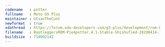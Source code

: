 ```yaml
---
codename   : potter
fullname   : Moto G5 Plus
maintainer : UtsavTheCunt
newformat  : true
xdathread  : https://forum.xda-developers.com/g5-plus/development/rom-bootleggers-rom-t3920130
filename   : BootleggersROM-Pie4potter.4.1-Stable-Shishufied-20190414-154736.zip
buildsize  : 710992142
---
```

